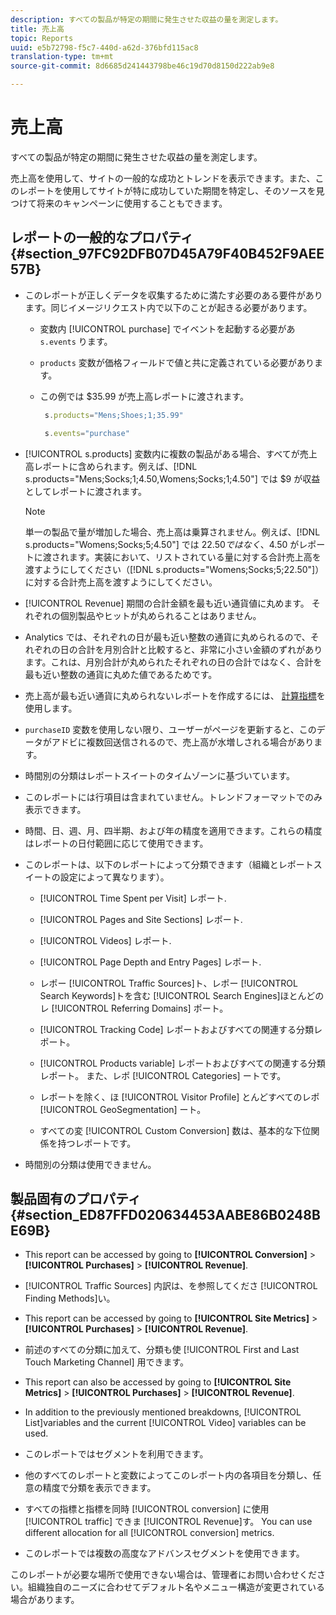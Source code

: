 ```yaml
---
description: すべての製品が特定の期間に発生させた収益の量を測定します。
title: 売上高
topic: Reports
uuid: e5b72798-f5c7-440d-a62d-376bfd115ac8
translation-type: tm+mt
source-git-commit: 8d6685d241443798be46c19d70d8150d222ab9e8

---
```



# 売上高

すべての製品が特定の期間に発生させた収益の量を測定します。

売上高を使用して、サイトの一般的な成功とトレンドを表示できます。また、このレポートを使用してサイトが特に成功していた期間を特定し、そのソースを見つけて将来のキャンペーンに使用することもできます。

## レポートの一般的なプロパティ {#section_97FC92DFB07D45A79F40B452F9AEE57B}

* このレポートが正しくデータを収集するために満たす必要のある要件があります。同じイメージリクエスト内で以下のことが起きる必要があります。

   * 変数内 [!UICONTROL purchase] でイベントを起動する必要があ `s.events` ります。

   * `products` 変数が価格フィールドで値と共に定義されている必要があります。
   * この例では $35.99 が売上高レポートに渡されます。

      ```js
       s.products="Mens;Shoes;1;35.99"
      ```

      ```js
       s.events="purchase"
      ```

* [!UICONTROL s.products] 変数内に複数の製品がある場合、すべてが売上高レポートに含められます。例えば、[!DNL s.products="Mens;Socks;1;4.50,Womens;Socks;1;4.50"] では $9 が収益としてレポートに渡されます。

   >[!NOTE]
   >
   >単一の製品で量が増加した場合、売上高は乗算されません。例えば、[!DNL s.products="Womens;Socks;5;4.50"] では $22.50 ではなく、$4.50 がレポートに渡されます。実装において、リストされている量に対する合計売上高を渡すようにしてください（[!DNL s.products="Womens;Socks;5;22.50"]）に対する合計売上高を渡すようにしてください。

* [!UICONTROL Revenue] 期間の合計金額を最も近い通貨値に丸めます。 それぞれの個別製品やヒットが丸められることはありません。
* Analytics では、それぞれの日が最も近い整数の通貨に丸められるので、それぞれの日の合計を月別合計と比較すると、非常に小さい金額のずれがあります。これは、月別合計が丸められたそれぞれの日の合計ではなく、合計を最も近い整数の通貨に丸めた値であるためです。
* 売上高が最も近い通貨に丸められないレポートを作成するには、          [計算指標](https://docs.adobe.com/content/help/ja-JP/analytics/components/calculated-metrics/cm-overview.html)を使用します。
* `purchaseID` 変数を使用しない限り、ユーザーがページを更新すると、このデータがアドビに複数回送信されるので、売上高が水増しされる場合があります。
* 時間別の分類はレポートスイートのタイムゾーンに基づいています。
* このレポートには行項目は含まれていません。トレンドフォーマットでのみ表示できます。
* 時間、日、週、月、四半期、および年の精度を適用できます。これらの精度はレポートの日付範囲に応じて使用できます。
* このレポートは、以下のレポートによって分類できます（組織とレポートスイートの設定によって異なります）。

   * [!UICONTROL Time Spent per Visit] レポート.
   * [!UICONTROL Pages and Site Sections] レポート.
   * [!UICONTROL Videos] レポート.
   * [!UICONTROL Page Depth and Entry Pages] レポート.
   * レポー [!UICONTROL Traffic Sources]ト、レポー [!UICONTROL Search Keywords]トを含む [!UICONTROL Search Engines]ほとんどのレ [!UICONTROL Referring Domains] ポート。

   * [!UICONTROL Tracking Code] レポートおよびすべての関連する分類レポート。
   * [!UICONTROL Products variable] レポートおよびすべての関連する分類レポート。 また、レポ [!UICONTROL Categories] ートです。

   * レポートを除く、ほ [!UICONTROL Visitor Profile] とんどすべてのレポ [!UICONTROL GeoSegmentation] ート。

   * すべての変 [!UICONTROL Custom Conversion] 数は、基本的な下位関係を持つレポートです。

* 時間別の分類は使用できません。

## 製品固有のプロパティ {#section_ED87FFD020634453AABE86B0248BE69B}

* This report can be accessed by going to **[!UICONTROL Conversion]** > **[!UICONTROL Purchases]** > **[!UICONTROL Revenue]**.

* [!UICONTROL Traffic Sources] 内訳は、を参照してくださ [!UICONTROL Finding Methods]い。

* This report can be accessed by going to **[!UICONTROL Site Metrics]** > **[!UICONTROL Purchases]** > **[!UICONTROL Revenue]**.

* 前述のすべての分類に加えて、分類も使 [!UICONTROL First and Last Touch Marketing Channel] 用できます。

* This report can also be accessed by going to **[!UICONTROL Site Metrics]** > **[!UICONTROL Purchases]** > **[!UICONTROL Revenue]**.

* In addition to the previously mentioned breakdowns, [!UICONTROL List]variables and the current [!UICONTROL Video] variables can be used.

* このレポートではセグメントを利用できます。

* 他のすべてのレポートと変数によってこのレポート内の各項目を分類し、任意の精度で分類を表示できます。
* すべての指標と指標を同時 [!UICONTROL conversion] に使用 [!UICONTROL traffic] できま [!UICONTROL Revenue]す。 You can use different allocation for all [!UICONTROL conversion] metrics.

* このレポートでは複数の高度なアドバンスセグメントを使用できます。

このレポートが必要な場所で使用できない場合は、管理者にお問い合わせください。組織独自のニーズに合わせてデフォルト名やメニュー構造が変更されている場合があります。
